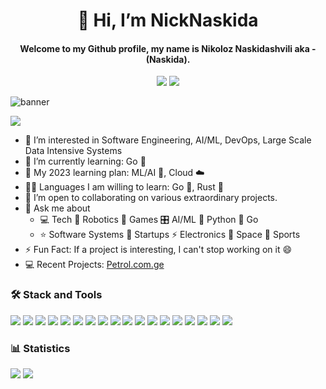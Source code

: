 <h1 align="center">👋 Hi, I’m NickNaskida</h1>
<h4 align="center">Welcome to my Github profile, my name is <b>Nikoloz Naskidashvili</b> aka - (<b>Naskida</b>). </h4>
<p align="center"> 
  <a href="https://www.linkedin.com/in/nikoloz-naskidashvili/"><img src="https://img.shields.io/badge/LinkedIn-0a65c1?style=flat&logo=linkedin&logoColor=white" /></a>
  <a href="https://www.twitter.com/NickNaskida/"><img src="https://img.shields.io/badge/X (Twitter)-000000?style=flat&logo=x&logoColor=white" /></a> 
</p>


![banner](https://user-images.githubusercontent.com/82929931/174451558-6ddd08a9-06a0-4e60-8cfe-df78839175c6.png)

![](https://komarev.com/ghpvc/?username=your-github-username&color=blue)

- 👀 I’m interested in Software Engineering, AI/ML, DevOps, Large Scale Data Intensive Systems
- 🌱 I’m currently learning: Go 🦦
- 📅 My 2023 learning plan: ML/AI 🤖, Cloud ☁️
- 👨‍💻 Languages I am willing to learn: Go 🦦, Rust 🦀
- 🍻 I’m open to collaborating on various extraordinary projects.
- 💬 Ask me about 
  - 💻 Tech 🤖 Robotics 👾 Games 🎛️ AI/ML 🐍 Python 🦦 Go
  - ⭐️ Software Systems 🚧 Startups ⚡️ Electronics 🌌 Space 🏀 Sports
- ⚡️ Fun Fact: If a project is interesting, I can't stop working on it 😄
- 💻 Recent Projects: [Petrol.com.ge](https://petrol.com.ge)

<div>
  <h3>🛠️ Stack and Tools</h3>
  <img src="https://img.shields.io/badge/Python-blue.svg?style=flat&logo=python&logoColor=yellow">
  <img src="https://img.shields.io/badge/FastAPI-009485.svg?style=flat&logo=fastapi&logoColor=black">
  <img src="https://img.shields.io/badge/Django-darkgreen.svg?style=flat&logo=django">
  <img src="https://img.shields.io/badge/Flask-000000.svg?style=flat&logo=Flask&logoColor=white">
  <img src="https://img.shields.io/badge/Go-202224.svg?style=flat&logo=Go">
  <img src="https://img.shields.io/badge/Rust-DD5627.svg?style=flat&logo=Rust&logoColor=black">
  <img src="https://img.shields.io/badge/JavaScript-black?style=flat&logo=javascript&logoColor=yellow">
  <img src="https://img.shields.io/badge/React-282C34?style=flat&logo=react&logoColor=">
  <img src="https://img.shields.io/badge/Swift-F6492B?style=flat&logo=swift&logoColor=FFFFFF">
  <img src="https://img.shields.io/badge/Git-05122A.svg?style=flat&logo=git">
  <img src="https://img.shields.io/badge/GitHub-black.svg?style=flat&logo=github">
  <img src="https://img.shields.io/badge/docker-2496ed.svg?style=flat&logo=docker&logoColor=white">
  <img src="https://img.shields.io/badge/Heroku-79589f.svg?style=flat&logo=heroku">
  <img src="https://img.shields.io/badge/DigitalOcean-f9fafe.svg?style=flat&logo=digitalocean">
  <img src="https://img.shields.io/badge/Google Cloud-D85140.svg?style=flat&logo=googlecloud&logoColor=white">
  <img src="https://img.shields.io/badge/Nginx-009639.svg?style=flat&logo=Nginx">
  <img src="https://img.shields.io/badge/PostgreSQL-32658E.svg?style=flat&logo=PostgreSQL&logoColor=white">  
  <img src="https://img.shields.io/badge/Linux-FFFFFF?style=flat&logo=linux&logoColor=black">
</div>

<!-- ### ⭐ Notable works
- [Fuel Prices](https://sawvavi.tk)
- [Secret Santa](https://secretsanta.ga)
- [Hotel-PMS](https://github.com/NickNaskida/Hotel-PMS-preview) -->

### 📊 Statistics

<picture>
  <source media="(prefers-color-scheme: dark)" srcset="https://github-readme-stats.vercel.app/api?username=NickNaskida&show_icons=true&layout=compactdark&include_all_commits=true&theme=chartreuse-dark&bg_color=00000000&border_color=1F2126">
  <img src="https://github-readme-stats.vercel.app/api?username=NickNaskida&show_icons=true&layout=compact&hide_rank=true&include_all_commits=true&theme=default&bg_color=00000000&border_color=1F2126">
</picture>

<picture>
  <source media="(prefers-color-scheme: dark)" srcset="https://github-readme-stats.vercel.app/api/top-langs/?username=NickNaskida&layout=compact&langs_count=8&theme=chartreuse-dark&bg_color=00000000&hide_border=true">
  <img src="https://github-readme-stats.vercel.app/api/top-langs/?username=NickNaskida&layout=compact&langs_count=8&theme=default&bg_color=00000000&hide_border=true">
</picture>

<!-- ![GitHub Statistics](https://raw.githubusercontent.com/NickNaskida/github-stats-transparent/output/generated/overview.svg)-->
<!-- ![GitHub Top Languages](https://raw.githubusercontent.com/NickNaskida/github-stats-transparent/output/generated/languages.svg)-->








